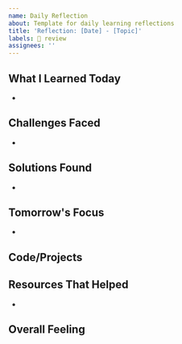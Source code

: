 ```yaml
---
name: Daily Reflection
about: Template for daily learning reflections
title: 'Reflection: [Date] - [Topic]'
labels: 📝 review
assignees: ''
---
```


## What I Learned Today
- 

## Challenges Faced
- 

## Solutions Found
- 

## Tomorrow's Focus
- 

## Code/Projects
<!-- Link to any code you wrote or projects you worked on -->

## Resources That Helped
- 

## Overall Feeling
<!-- Rate your confidence/understanding 1-10 and explain -->

